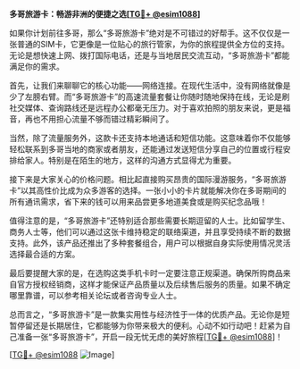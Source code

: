 **多哥旅游卡：畅游非洲的便捷之选[[TG💪+ @esim1088](https://t.me/s/esim1088)]**

如果你计划前往多哥，那么“多哥旅游卡”绝对是不可错过的好帮手。这不仅仅是一张普通的SIM卡，它更像是一位贴心的旅行管家，为你的旅程提供全方位的支持。无论是想快速上网、拨打国际电话，还是与当地居民交流互动，“多哥旅游卡”都能满足你的需求。

首先，让我们来聊聊它的核心功能——网络连接。在现代生活中，没有网络就像是少了左膀右臂。而“多哥旅游卡”的高速流量套餐让你随时随地保持在线，无论是刷社交媒体、查询路线还是远程办公都毫无压力。对于喜欢拍照的朋友来说，更是福音，再也不用担心流量不够而错过精彩瞬间了。

当然，除了流量服务外，这款卡还支持本地通话和短信功能。这意味着你不仅能够轻松联系到多哥当地的商家或者朋友，还能通过发送短信分享自己的位置或行程安排给家人。特别是在陌生的地方，这样的沟通方式显得尤为重要。

接下来是大家关心的价格问题。相比起直接购买昂贵的国际漫游服务，“多哥旅游卡”以其高性价比成为众多游客的选择。一张小小的卡片就能解决你在多哥期间的所有通讯需求，省下来的钱可以用来品尝更多地道美食或是购买纪念品哦！

值得注意的是，“多哥旅游卡”还特别适合那些需要长期逗留的人士。比如留学生、商务人士等，他们可以通过这张卡维持稳定的联络渠道，并且享受持续不断的数据支持。此外，该产品还推出了多种套餐组合，用户可以根据自身实际使用情况灵活选择最合适的方案。

最后要提醒大家的是，在选购这类手机卡时一定要注意正规渠道。确保所购商品来自官方授权经销商，这样才能保证产品质量以及后续售后服务的质量。如果不确定哪里靠谱，可以参考相关论坛或者咨询专业人士。

总而言之，“多哥旅游卡”是一款集实用性与经济性于一体的优质产品。无论你是短暂停留还是长期居住，它都能够为你带来极大的便利。心动不如行动吧！赶紧为自己准备一张“多哥旅游卡”，开启一段无忧无虑的美好旅程[[TG💪+ @esim1088](https://t.me/s/esim1088)]！

[[TG💪+ @esim1088](https://t.me/s/esim1088) ![Image](https://i.postimg.cc/4NQfJmqS/Snipaste-2025-05-13-00-14-12.png)]